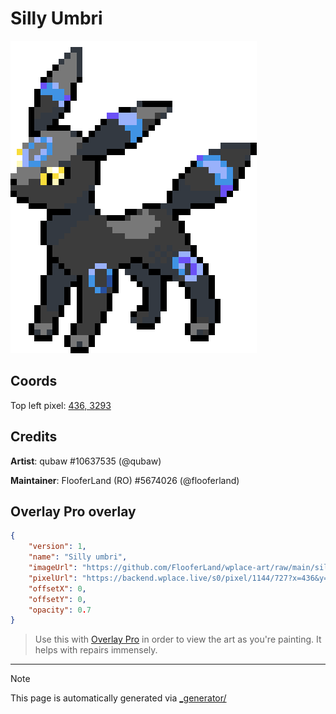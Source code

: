 # Silly Umbri

<img src="././silly_umbri.png" height="500px" style="image-rendering: pixelated;" />

## Coords

Top left pixel: [436, 3293](https://wplace.live/?lat=46.159318602056246&lng=21.170478184277325&zoom=15.640551645565136)

## Credits

**Artist**: qubaw #10637535 (@qubaw)

**Maintainer**: FlooferLand (RO) #5674026 (@flooferland)

## Overlay Pro overlay

```json
{
    "version": 1,
    "name": "Silly umbri",
    "imageUrl": "https://github.com/FlooferLand/wplace-art/raw/main/silly_umbri/silly_umbri.png",
    "pixelUrl": "https://backend.wplace.live/s0/pixel/1144/727?x=436&y=292",
    "offsetX": 0,
    "offsetY": 0,
    "opacity": 0.7
}
```

> Use this with [Overlay Pro](https://greasyfork.org/en/scripts/545041-wplace-overlay-pro) in order to view the art as you're painting. It helps with repairs immensely.

---

> [!NOTE]
> This page is automatically generated via [_generator/](../_generator)